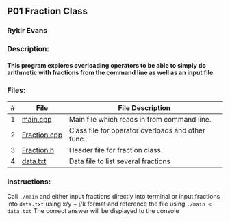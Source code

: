 ## P01 Fraction Class

### Rykir Evans
### Description:
#### This program explores overloading operators to be able to simply do arithmetic with fractions from the command line as well as an input file

### Files:
|  #  | File                                             | File Description                                     |
| :-: | ------------------------------------------------ | ---------------------------------------------------- |
|  1  | [main.cpp](./Assignments/P01/main.cpp)           |  Main file which reads in from command line.         |
|  2  | [Fraction.cpp](./Assignments/P01/fraction.cpp)   |  Class file for operator overloads and other func.   |
|  3  | [Fraction.h](./Assignments/P01/fraction.h)       |  Header file for fraction class                      |
|  4  | [data.txt](./Assignments/P01/data.txt)           |  Data file to list several fractions                 |

### Instructions:
Call `./main` and either input fractions directly into terminal or input fractions into `data.txt` using x/y + j/k format and reference the file using  `./main < data.txt` 
The correct answer will be displayed to the console